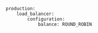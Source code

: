 <!-- usedin: [ _includes/_inlines/Deployment/common/building-a-manifest-file/building-a-manifest-file_clouda-load-balancer-v1.md] -->

```
production:
    load_balancer:
        configuration:
            balance: ROUND_ROBIN
```
